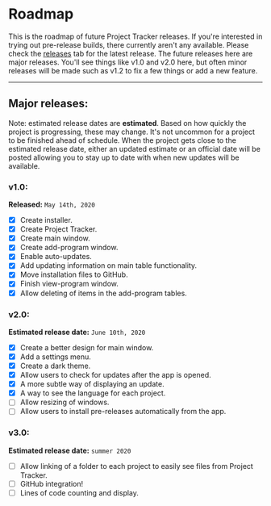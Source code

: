 # Roadmap
This is the roadmap of future Project Tracker releases. If you're interested in trying
out pre-release builds, there currently aren't any available. Please check the [releases](https://github.com/CyanCoding/Project-Tracker/releases) tab for the latest release. The future releases here are major
releases. You'll see things like v1.0 and v2.0 here, but often minor releases
will be made such as v1.2 to fix a few things or add a new feature.

---
## Major releases:
Note: estimated release dates are **estimated**. Based on how quickly the project is progressing,
these may change. It's not uncommon for a project to be finished ahead of schedule. When the
project gets close to the estimated release date, either an updated estimate or an official
date will be posted allowing you to stay up to date with when new updates will be available.

### v1.0:
**Released:** `May 14th, 2020`

- [x] Create installer.
- [x] Create Project Tracker.
- [x] Create main window.
- [x] Create add-program window.
- [x] Enable auto-updates.
- [x] Add updating information on main table functionality.
- [x] Move installation files to GitHub.
- [x] Finish view-program window.
- [x] Allow deleting of items in the add-program tables.

### v2.0:
**Estimated release date:** `June 10th, 2020`

- [x] Create a better design for main window.
- [x] Add a settings menu.
- [x] Create a dark theme.
- [x] Allow users to check for updates after the app is opened.
- [x] A more subtle way of displaying an update.
- [x] A way to see the language for each project.
- [ ] Allow resizing of windows.
- [ ] Allow users to install pre-releases automatically from the app.

### v3.0:
**Estimated release date:** `summer 2020`
- [ ] Allow linking of a folder to each project to easily see files from Project Tracker.
- [ ] GitHub integration!
- [ ] Lines of code counting and display.
